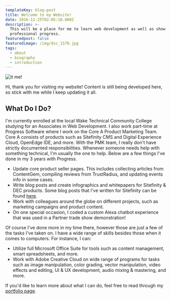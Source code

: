 ```yaml
---
templateKey: blog-post
title: Welcome to my Website!
date: 2016-12-25T02:05:10.000Z
description: >-
  This will be a place for me to learn web development as well as show off my
  professional progress.
featuredpost: false
featuredimage: /img/dsc_1570.jpg
tags:
  - about
  - biography
  - introduction
---
```

![it me!](/img/dsc_1570.jpg "Definitely not my LinkedIn profile picture")

Hi, thank you for visiting my website! Content is still being developed here, so stick with me while I keep updating it all.

## What Do I Do?

I'm currently enrolled at the local Wake Technical Community College studying for an Associates in Web Development. I also work part-time at Progress Software where I work on the Core A Product Marketing Team. Core A consists of products such as Sitefinity CMS and Digital Experience Cloud, OpenEdge IDE, and more. With the PMK team, I really don't have strictly documented responsibilities. Whenever someone needs help with something technical, I'm usually the one to help. Below are a few things I've done in my 3 years with Progress.

* Update core product seller pages. This includes collecting articles from ContentGem, compiling reviews from TrustRadius, and updating events info in some cases.
* Write blog posts and create infographics and whitepapers for Sitefinity & DEC products. Some blog posts that I've written for Sitefinity can be found [here](https://www.linkedin.com/in/colton-sweeney/detail/recent-activity/posts/).
* Work with colleagues around the globe on different projects, such as marketing campaigns and product content.
* On one special occasion, I coded a custom Alexa chatbot experience that was used in a Partner trade show demonstration! 

Of course I've done more in my time there, however those are just a few of the tasks I've taken on. I have a wide range of skills besides those when it comes to computers. For instance, I can:

* Utilize full Microsoft Office Suite for tools such as content management, smart spreadsheets, and more.
* Work with Adobe Creative Cloud on wide range of programs for tasks such as image manipulation, color grading, vector manipulation, video effects and editing, UI & UX development, audio mixing & mastering, and more.

If you'd like to learn more about what I can do, feel free to read through my [portfolio page](https://coltonsweeney.netlify.com/products).
